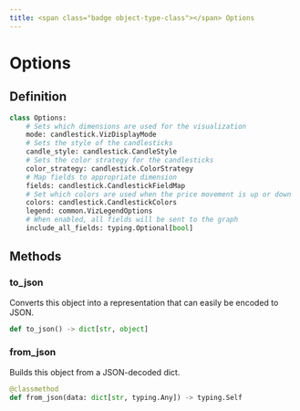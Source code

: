 ```yaml
---
title: <span class="badge object-type-class"></span> Options
---
```

# <span class="badge object-type-class"></span> Options

## Definition

```python
class Options:
    # Sets which dimensions are used for the visualization
    mode: candlestick.VizDisplayMode
    # Sets the style of the candlesticks
    candle_style: candlestick.CandleStyle
    # Sets the color strategy for the candlesticks
    color_strategy: candlestick.ColorStrategy
    # Map fields to appropriate dimension
    fields: candlestick.CandlestickFieldMap
    # Set which colors are used when the price movement is up or down
    colors: candlestick.CandlestickColors
    legend: common.VizLegendOptions
    # When enabled, all fields will be sent to the graph
    include_all_fields: typing.Optional[bool]
```
## Methods

### <span class="badge object-method"></span> to_json

Converts this object into a representation that can easily be encoded to JSON.

```python
def to_json() -> dict[str, object]
```

### <span class="badge object-method"></span> from_json

Builds this object from a JSON-decoded dict.

```python
@classmethod
def from_json(data: dict[str, typing.Any]) -> typing.Self
```

